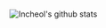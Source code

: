 
<!--<div align="center">
	
  [![Hits](https://hits.seeyoufarm.com/api/count/incr/badge.svg?url=https%3A%2F%2Fgithub.com%2FIncheol-Jung)](https://hits.seeyoufarm.com) 
	
</div> -->




<br/>

<div align="center">

![Incheol's github stats](https://github-readme-stats.vercel.app/api?username=Incheol-Jung&show_icons=true&theme=gotham)

</div>

<br/>

<!-- <div align="center">
	
![trophy](https://github-profile-trophy.vercel.app/?username=Incheol-Jung&theme=flat&row=1&column=6&margin-w=10)

</div> -->

<!-- [![Top Langs](https://github-readme-stats.vercel.app/api/top-langs/?username=Incheol-Jung&hide=html,CSS)](https://github.com/anuraghazra/github-readme-stats) -->
